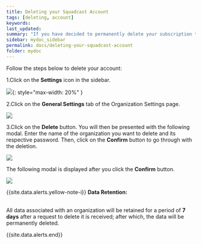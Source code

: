 ```yaml
---
title: Deleting your Squadcast Account
tags: [deleting, account]
keywords: 
last_updated: 
summary: "If you have decided to permanently delete your subscription to Squadcast, this document will help you understand how to do so"
sidebar: mydoc_sidebar
permalink: docs/deleting-your-squadcast-account
folder: mydoc
---
```


Follow the steps below to delete your account:

1.Click on the **Settings** icon in the sidebar.

![](images/deleting_1.png){: style="max-width: 20%" }

2.Click on the **General Settings** tab of the Organization Settings page.

![](images/deleting_2.png)

3.Click on the **Delete** button. You will then be presented with the following modal. Enter the name of the organization you want to delete and its respective password. Then, click on the **Confirm** button to go through with the deletion.

![](images/deleting_3.png)

The following modal is displayed after you click the **Confirm** button.

![](images/deleting_4.png)

{{site.data.alerts.yellow-note-i}}
<b>Data Retention: </b>
<br/><br/><p>All data associated with an organization will be retained for a period of <b>7 days</b> after a request to delete it is received; after which, the data will be permanently deleted.</p>
{{site.data.alerts.end}}